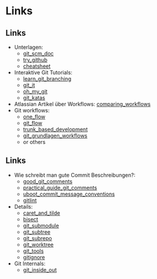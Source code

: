 Links
=====


Links
-----

[git_scm_doc]: https://git-scm.com/doc
[try_github]: https://try.github.io/
[cheatsheet]: https://gist.github.com/hofmannsven/6814451

[learn_git_branching]: https://learngitbranching.js.org
[git_it]: https://github.com/jlord/git-it-electron
[oh_my_git]: https://blinry.itch.io/oh-my-git
[git_katas]: https://github.com/eficode-academy/git-katas

[comparing_workflows]: https://www.atlassian.com/git/tutorials/comparing-workflows
[one_flow]: http://endoflineblog.com/oneflow-a-git-branching-model-and-workflow
[git_flow]: https://www.atlassian.com/de/git/tutorials/comparing-workflows/gitflow-workflow
[trunk_based_development]: https://trunkbaseddevelopment.com/
[git_grundlagen_workflows]: https://www.amazon.de/Git-Dezentrale-Versionsverwaltung-Grundlagen-Workflows/dp/3898648001

* Unterlagen:
  * [git_scm_doc]
  * [try_github]
  * [cheatsheet]
* Interaktive Git Tutorials:
  * [learn_git_branching]
  * [git_it]
  * [oh_my_git]
  * [git_katas]
* Atlassian Artikel über Workflows: [comparing_workflows]
* Git workflows:
  * [one_flow]
  * [git_flow]
  * [trunk_based_development]
  * [git_grundlagen_workflows]
  * or others


Links
-----

[good_git_comments]: https://chris.beams.io/posts/git-commit/
[practical_guide_git_comments]: https://www.freecodecamp.org/news/writing-good-commit-messages-a-practical-guide/
[uboot_commit_message_conventions]: http://www.denx.de/wiki/view/U-Boot/Patches#Commit_message_conventions
[gitlint]: https://jorisroovers.com/gitlint/

[caret_and_tilde]: http://www.paulboxley.com/blog/2011/06/git-caret-and-tilde
[bisect]: https://git-scm.com/docs/git-bisect
[git_submodule]: https://git-scm.com/docs/git-submodule
[git_subtree]: https://www.atlassian.com/git/tutorials/git-subtree
[git_subrepo]: https://github.com/ingydotnet/git-subrepo
[git_worktree]: https://git-scm.com/docs/git-worktree
[git_tools]: https://github.com/langchr86/git-tools
[gitignore]: https://github.com/github/gitignore

[git_inside_out]: https://codewords.recurse.com/issues/two/git-from-the-inside-out

* Wie schreibt man gute Commit Beschreibungen?:
  * [good_git_comments]
  * [practical_guide_git_comments]
  * [uboot_commit_message_conventions]
  * [gitlint]
* Details:
  * [caret_and_tilde]
  * [bisect]
  * [git_submodule]
  * [git_subtree]
  * [git_subrepo]
  * [git_worktree]
  * [git_tools]
  * [gitignore]
* Git Internals:
  * [git_inside_out]
